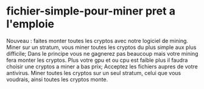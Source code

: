 
# fichier-simple-pour-miner pret a l'emploie

Nouveau : faites monter toutes les cryptos avec notre logiciel de mining.
Miner sur un stratum, vous miner toutes les cryptos du plus simple aux plus difficile;
Dans le principe vous ne gagnerez pas beaucoup mais votre mining fera monter les cryptos.
Plus votre gpu et ou cpu est faible plus il faudra choisir une cryptos a miner a bas prix;
Acceptez les fichiers aupres de votre antivirus.
Miner toutes les cryptos sur un seul stratum, celui que vous voudrais, ainsi toutes les cryptos monte.
